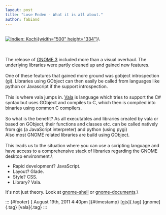 ```yaml
---
layout: post
title: "Lose Enden - What it is all about."
author: fabiand
---
```




\
[![Indien:
Kochi](http://farm3.static.flickr.com/2219/2400761127_83c83b632a.jpg){width="500"
height="334"}](http://www.flickr.com/photos/bupia/2400761127/ "Indien: Kochi von patrikmloeff bei Flickr")\

\
\
The release of [GNOME 3](http://www.gnome3.org/) included more than a
visual overhaul. The underlying libraries were partly cleaned up and
gained new features.\
\
One of these features that gained more ground was gobject introspection
(gi). Libraries using GObject can then easily be called from languages
like python or Javascript if the support introspection.\
\
This is where vala jumps in. [Vala](http://live.gnome.org/Vala) is
language which tries to support the C\# syntax but uses GObject and
compiles to C, which then is compiled into binaries using common C
compilers.\
\
So what is the benefit? As all executables and libraries created by vala
or based on GObject, their functions and classes etc. can be called
natively from gjs (a JavaScript interpreter) and python (using pygi)\
Also most GNOME related libraries are build using GObject.\
\
This leads us to the situation where you can use a scripting language
and have access to a comprehensive stack of libraries regarding the
GNOME desktop environment.\

-   Rapid development? JavaScript.
-   Layout? Glade.
-   Style? CSS.
-   Library? Vala.

It's not just theory. Look at
[gnome-shell](http://git.gnome.org/browse/gnome-shell) or
[gnome-documents](http://git.gnome.org/browse/gnome-documents).\

::: {#footer}
[ August 19th, 2011 4:40pm ]{#timestamp} [gjs]{.tag} [gnome]{.tag}
[vala]{.tag}
:::

